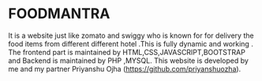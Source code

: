 # FOODMANTRA
It is a website just like zomato and swiggy who is known for for delivery the food items from different different hotel .This is fully dynamic and working . The frontend  part is maintained by HTML,CSS,JAVASCRIPT,BOOTSTRAP and Backend is maintained by PHP ,MYSQL. This website is developed by me and my partner Priyanshu Ojha  (https://github.com/priyanshuozha).
